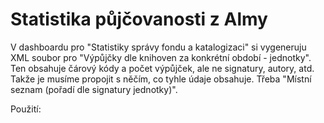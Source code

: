  # Statistika půjčovanosti z Almy

V dashboardu pro "Statistiky správy fondu a katalogizaci" si vygeneruju XML
soubor pro "Výpůjčky dle knihoven za konkrétní období - jednotky". Ten obsahuje
čárový kódy a počet výpůjček, ale ne signatury, autory, atd. Takže je musíme
propojit s něčím, co tyhle údaje obsahuje. Třeba "Místní seznam (pořadí dle
signatury jednotky)".

Použití:


